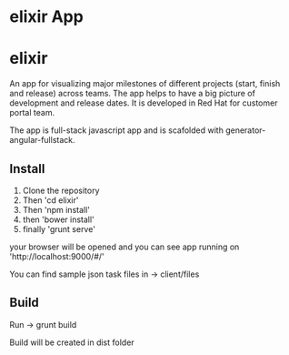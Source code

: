 elixir App
====================

# elixir
An app for visualizing major milestones of different projects (start, finish and release) across teams. The app helps to have a big picture of development and release dates. It is developed in Red Hat for customer portal team.

The app is full-stack javascript app and is scafolded with generator-angular-fullstack.

## Install
1. Clone the repository
2. Then 'cd elixir'
3. Then 'npm install'
4. then 'bower install'
5. finally 'grunt serve'

your browser will be opened and you can see app running on 'http://localhost:9000/#/'

You can find sample json task files in -> client/files

## Build
Run -> grunt build

Build will be created in dist folder
